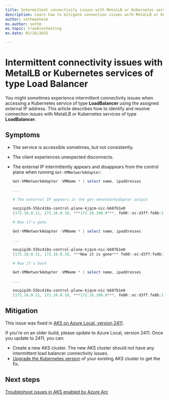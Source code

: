```yaml
---
title: Intermittent connectivity issues with MetalLB or Kubernetes services of type Load Balancer
description: Learn how to mitigate connection issues with MetalLB or Kubernetes services of type Load Balancer.
author: sethmanheim
ms.author: sethm
ms.topic: troubleshooting
ms.date: 02/26/2025

---
```


# Intermittent connectivity issues with MetalLB or Kubernetes services of type Load Balancer

You might sometimes experience intermittent connectivity issues when accessing a Kubernetes service of type **LoadBalancer** using the assigned external IP address. This article describes how to identify and resolve connection issues with MetalLB or Kubernetes services of type **LoadBalancer**.

## Symptoms

- The service is accessible sometimes, but not consistently.
- The client experiences unexpected disconnects.
- The external IP intermittently appears and disappears from the control plane when running `Get-VMNetworkAdapter`:

  ```powershell
  Get-VMNetworkAdapter -VMName * | select name, ipaddresses 

  ...

  # The external IP appears in the get-vmnetworkadapter output 

  nocpip26-55bc418a-control-plane-kjqcm-nic-b607b1e0                         
  {172.16.0.11, 172.16.0.10, ***172.16.100.0***, fe80::ec:d3ff:fe8b:1} 

  # Now it's gone 

  Get-VMNetworkAdapter -VMName * | select name, ipaddresses 

  ...

  nocpip26-55bc418a-control-plane-kjqcm-nic-b607b1e0                         
  {172.16.0.11, 172.16.0.10, ***Now it is gone*** fe80::ec:d3ff:fe8b:1} 

  # Now it's back 

  Get-VMNetworkAdapter -VMName * | select name, ipaddresses

  ... 

  nocpip26-55bc418a-control-plane-kjqcm-nic-b607b1e0                         
  {172.16.0.11, 172.16.0.10, ***172.16.100.0***, fe80::ec:d3ff:fe8b:1}
  ```

## Mitigation

This issue was fixed in [AKS on Azure Local, version 2411](aks-whats-new-23h2.md#release-2411).

If you're on an older build, please update to Azure Local, version 2411. Once you update to 2411, you can:

- Create a new AKS cluster. The new AKS cluster should not have any intermittent load balancer connectivity issues.
- [Upgrade the Kubernetes version](cluster-upgrade.md) of your existing AKS cluster to get the fix.

## Next steps

[Troubleshoot issues in AKS enabled by Azure Arc](aks-troubleshoot.md)
